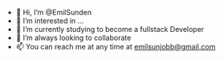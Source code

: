 - 👋 Hi, I’m @EmilSunden
- 👀 I’m interested in ...
- 🌱 I’m currently studying to become a fullstack Developer
- 💞️ I’m always looking to collaborate 
- 📫 You can reach me at any time at emilsunjobb@gmail.com

<!---
EmilSunden/EmilSunden is a ✨ special ✨ repository because its `README.md` (this file) appears on your GitHub profile.
You can click the Preview link to take a look at your changes.
--->
